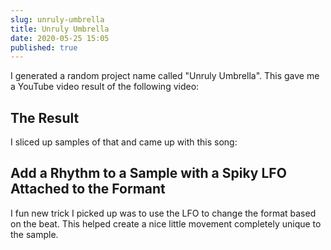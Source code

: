 ```yaml
---
slug: unruly-umbrella
title: Unruly Umbrella
date: 2020-05-25 15:05
published: true
---
```


I generated a random project name called "Unruly Umbrella". This gave me a YouTube video result of the following video:

<YoutubeEmbed slug="HxyhMdDy32Y"/>

## The Result

I sliced up samples of that and came up with this song:

<SoundCloudEmbed id="827782687"/>


## Add a Rhythm to a Sample with a Spiky LFO Attached to the Formant

I fun new trick I picked up was to use the LFO to change the format based on the beat. This helped create a nice little movement completely unique to the sample.

<TwitchEmbed id="v631705564"/>